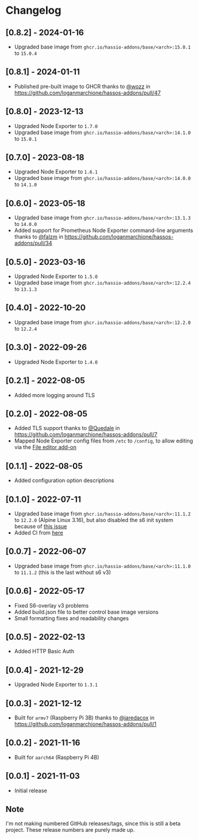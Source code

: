# Changelog

## [0.8.2] - 2024-01-16

- Upgraded base image from `ghcr.io/hassio-addons/base/<arch>:15.0.1` to `15.0.4`

## [0.8.1] - 2024-01-11

- Published pre-built image to GHCR thanks to [@wozz](https://github.com/wozz) in https://github.com/loganmarchione/hassos-addons/pull/47

## [0.8.0] - 2023-12-13

- Upgraded Node Exporter to `1.7.0`
- Upgraded base image from `ghcr.io/hassio-addons/base/<arch>:14.1.0` to `15.0.1`

## [0.7.0] - 2023-08-18

- Upgraded Node Exporter to `1.6.1`
- Upgraded base image from `ghcr.io/hassio-addons/base/<arch>:14.0.0` to `14.1.0`

## [0.6.0] - 2023-05-18

- Upgraded base image from `ghcr.io/hassio-addons/base/<arch>:13.1.3` to `14.0.0`
- Added support for Prometheus Node Exporter command-line arguments thanks to [@falzm](https://github.com/falzm) in https://github.com/loganmarchione/hassos-addons/pull/34

## [0.5.0] - 2023-03-16

- Upgraded Node Exporter to `1.5.0`
- Upgraded base image from `ghcr.io/hassio-addons/base/<arch>:12.2.4` to `13.1.3`

## [0.4.0] - 2022-10-20

- Upgraded base image from `ghcr.io/hassio-addons/base/<arch>:12.2.0` to `12.2.4`

## [0.3.0] - 2022-09-26

- Upgraded Node Exporter to `1.4.0`

## [0.2.1] - 2022-08-05

- Added more logging around TLS

## [0.2.0] - 2022-08-05

- Added TLS support thanks to [@Quedale](https://github.com/Quedale) in https://github.com/loganmarchione/hassos-addons/pull/7
- Mapped Node Exporter config files from `/etc` to `/config`, to allow editing via the [File editor add-on](https://github.com/home-assistant/addons/tree/master/configurator)

## [0.1.1] - 2022-08-05

- Added configuration option descriptions

## [0.1.0] - 2022-07-11

- Upgraded base image from `ghcr.io/hassio-addons/base/<arch>:11.1.2` to `12.2.0` (Alpine Linux 3.16), but also disabled the s6 init system because of [this issue](https://github.com/home-assistant/supervisor/issues/3642)
- Added CI from [here](https://github.com/hassio-addons/addon-glances/blob/main/.github/workflows/ci.yaml)

## [0.0.7] - 2022-06-07

- Upgraded base image from `ghcr.io/hassio-addons/base/<arch>:11.1.0` to `11.1.2` (this is the last without s6 v3)

## [0.0.6] - 2022-05-17

- Fixed S6-overlay v3 problems
- Added build.json file to better control base image versions
- Small formatting fixes and readability changes

## [0.0.5] - 2022-02-13

- Added HTTP Basic Auth

## [0.0.4] - 2021-12-29

- Upgraded Node Exporter to `1.3.1`

## [0.0.3] - 2021-12-12

- Built for `armv7` (Raspberry Pi 3B) thanks to [@jaredacox](https://github.com/jaredacox) in https://github.com/loganmarchione/hassos-addons/pull/1

## [0.0.2] - 2021-11-16

- Built for `aarch64` (Raspberry Pi 4B)

## [0.0.1] - 2021-11-03

- Initial release

## Note

I'm not making numbered GitHub releases/tags, since this is still a beta project. These release numbers are purely made up.
